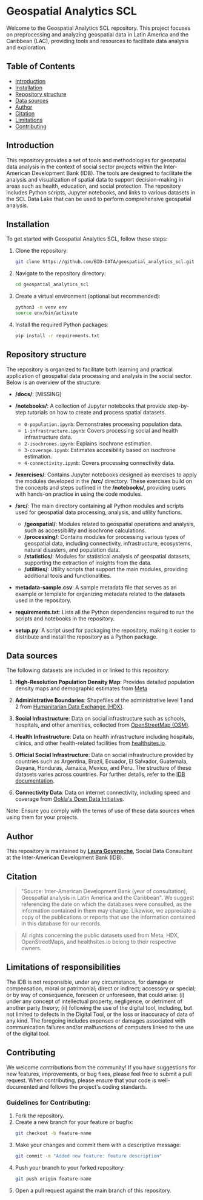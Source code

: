 # Geospatial Analytics SCL

Welcome to the Geospatial Analytics SCL repository. This project focuses on preprocessing and analyzing geospatial data in Latin America and the Caribbean (LAC), providing tools and resources to facilitate data analysis and exploration.

## Table of Contents

- [Introduction](#introduction)
- [Installation](#installation)
- [Repository structure](#repository-structure)
- [Data sources](#data-sources)
- [Author](#author)
- [Citation](#citation)
- [Limitations](#limitations)
- [Contributing](#contributing)

## Introduction

This repository provides a set of tools and methodologies for geospatial data analysis in the context of social sector projects within the Inter-American Development Bank (IDB). The tools are designed to facilitate the analysis and visualization of spatial data to support decision-making in areas such as health, education, and social protection. The repository includes Python scripts, Jupyter notebooks, and links to various datasets in the SCL Data Lake that can be used to perform comprehensive geospatial analysis.

## Installation

To get started with Geospatial Analytics SCL, follow these steps:

1. Clone the repository:
    ```bash
    git clone https://github.com/BID-DATA/geospatial_analytics_scl.git
    ```

2. Navigate to the repository directory:
    ```bash
    cd geospatial_analytics_scl
    ```

3. Create a virtual environment (optional but recommended):
    ```bash
    python3 -m venv env
    source env/bin/activate
    ```

4. Install the required Python packages:
    ```bash
    pip install -r requirements.txt
    ```

## Repository structure

The repository is organized to facilitate both learning and practical application of geospatial data processing and analysis in the social sector. Below is an overview of the structure:

- **/docs/**: [MISSING]

- **/notebooks/**: A collection of Jupyter notebooks that provide step-by-step tutorials on how to create and process spatial datasets.
    - `0-population.ipynb`: Demonstrates processing population data.
    - `1-infrastructure.ipynb`: Covers processing social and health infrastructure data.
    - `2-isochrones.ipynb`: Explains isochrone estimation.
    - `3-coverage.ipynb`: Estimates accesibility based on isochrone estimation.
    - `4-connectivity.ipynb`: Covers processing connectivity data.

- **/exercises/**: Contains Jupyter notebooks designed as exercises to apply the modules developed in the **/src/** directory. These exercises build on the concepts and steps outlined in the **/notebooks/**, providing users with hands-on practice in using the code modules.

- **/src/**: The main directory containing all Python modules and scripts used for geospatial data processing, analysis, and utility functions.
    - **/geospatial/**: Modules related to geospatial operations and analysis, such as accessibility and isochrone calculations.
    - **/processing/**: Contains modules for processing various types of geospatial data, including connectivity, infrastructure, ecosystems, natural disasters, and population data.
    - **/statistics/**: Modules for statistical analysis of geospatial datasets, supporting the extraction of insights from the data.
    - **/utilities/**: Utility scripts that support the main modules, providing additional tools and functionalities.

- **metadata-sample.csv**: A sample metadata file that serves as an example or template for organizing metadata related to the datasets used in the repository.

- **requirements.txt**: Lists all the Python dependencies required to run the scripts and notebooks in the repository.

- **setup.py**: A script used for packaging the repository, making it easier to distribute and install the repository as a Python package.

## Data sources

The following datasets are included in or linked to this repository:

1. **High-Resolution Population Density Map**: Provides detailed population density maps and demographic estimates from [Meta](https://dataforgood.facebook.com/dfg/tools/high-resolution-population-density-maps-demographic-estimates)

2. **Administrative Boundaries**: Shapefiles at the administrative level 1 and 2 from [Humanitarian Data Exchange (HDX)](https://data.humdata.org/).

3. **Social Infrastructure**: Data on social infrastructure such as schools, hospitals, and other amenities, collected from [OpenStreetMap (OSM)](https://www.openstreetmap.org/).

4. **Health Infrastructure**: Data on health infrastructure including hospitals, clinics, and other health-related facilities from [healthsites.io](https://healthsites.io/).

5. **Official Social Infrastructure**: Data on social infrastructure provided by countries such as Argentina, Brazil, Ecuador, El Salvador, Guatemala, Guyana, Honduras, Jamaica, Mexico, and Peru. The structure of these datasets varies across countries. For further details, refer to the [IDB documentation](https://scldata.iadb.org/app/folder/874B76A4-5B3C-467C-A31F-A0D9FA9B1F01#tab-documentation).

6. **Connectivity Data**: Data on internet connectivity, including speed and coverage from [Ookla's Open Data Initiative](https://github.com/teamookla/ookla-open-data).

Note: Ensure you comply with the terms of use of these data sources when using them for your projects.

## Author 

This repository is maintained by **[Laura Goyeneche](https://github.com/lgoyenec)**, Social Data Consultant at the Inter-American Development Bank (IDB). 

## Citation 

> "Source: Inter-American Development Bank (year of consultation), Geospatial analysis in Latin America and the Caribbean". We suggest referencing the date on which the databases were consulted, as the information contained in them may change. Likewise, we appreciate a copy of the publications or reports that use the information contained in this database for our records.

> All rights concerning the public datasets used from Meta, HDX, OpenStreetMaps, and healthsites.io belong to their respective owners.

## Limitations of responsibilities 

The IDB is not responsible, under any circumstance, for damage or compensation, moral or patrimonial; direct or indirect; accessory or special; or by way of consequence, foreseen or unforeseen, that could arise: (i) under any concept of intellectual property, negligence, or detriment of another party theory; (ii) following the use of the digital tool, including, but not limited to defects in the Digital Tool, or the loss or inaccuracy of data of any kind. The foregoing includes expenses or damages associated with communication failures and/or malfunctions of computers linked to the use of the digital tool.

## Contributing 

We welcome contributions from the community! If you have suggestions for new features, improvements, or bug fixes, please feel free to submit a pull request. When contributing, please ensure that your code is well-documented and follows the project's coding standards.

### Guidelines for Contributing:

1. Fork the repository.
2. Create a new branch for your feature or bugfix:
    ```bash
    git checkout -b feature-name
    ```
3. Make your changes and commit them with a descriptive message:
    ```bash
    git commit -m "Added new feature: feature description"
    ```
4. Push your branch to your forked repository:
    ```bash
    git push origin feature-name
    ```
5. Open a pull request against the main branch of this repository.
